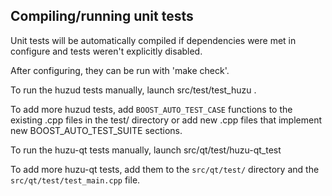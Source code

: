 Compiling/running unit tests
------------------------------------

Unit tests will be automatically compiled if dependencies were met in configure
and tests weren't explicitly disabled.

After configuring, they can be run with 'make check'.

To run the huzud tests manually, launch src/test/test_huzu .

To add more huzud tests, add `BOOST_AUTO_TEST_CASE` functions to the existing
.cpp files in the test/ directory or add new .cpp files that
implement new BOOST_AUTO_TEST_SUITE sections.

To run the huzu-qt tests manually, launch src/qt/test/huzu-qt_test

To add more huzu-qt tests, add them to the `src/qt/test/` directory and
the `src/qt/test/test_main.cpp` file.

